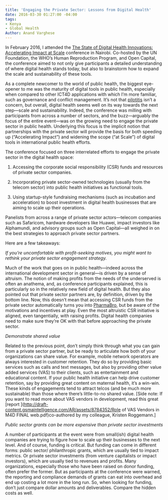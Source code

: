 ```yaml
---
title: 'Engaging the Private Sector: Lessons from Digital Health'
date: 2016-03-30 01:27:00 -04:00
tags:
- Kenya
- Global Health
Author: Anand Varghese
---
```


In February 2016, I attended the [The State of Digital Health Innovations: Accelerating Impact at Scale](https://www.eiseverywhere.com/ereg/inactive.php?eventid=160166) conference in Nairobi. Co-hosted by the UN Foundation, the WHO’s Human Reproduction Program, and Open Capital, the conference aimed to not only give participants a detailed understanding of where digital health stands today, but also to brainstorm how to expand the scale and sustainability of these tools.



<!--more-->



As a complete newcomer to the world of public health, the biggest eye-opener to me was the maturity of digital tools in public health, especially when compared to other ICT4D applications with which I’m more familiar, such as governance and conflict management. It’s not that [pilotitis](http://archive.skoll.org/debate/how-do-we-cure-mhealth-pilotitis-critical-lessons-in-reaching-scale/) isn’t a concern, but overall, digital health seems well on its way towards the next step—scale and sustainability. Indeed, the conference was milling with participants from across a number of sectors, and the buzz—arguably the focus of the entire event—was on the growing need to engage the private sector in public health. Underlying this focus is the implicit notion that partnerships with the private sector will provide the basis for both speeding up (“Accelerating Impact”) and widening the scope (“at Scale”) of digital tools in international public health efforts.

The conference focused on three interrelated efforts to engage the private sector in the digital health space:

1. Accessing the corporate social responsibility (CSR) funds and resources of private sector companies.

2. Incorporating private sector-owned technologies (usually from the telecom sector) into public health initiatives as functional tools.

3. Using startup-style fundraising mechanisms (such as incubation and acceleration) to boost investment in digital health businesses that are aiming to scale up their operations.

Panelists from across a range of private sector actors—telecom companies such as Safaricom, hardware developers like Huawei, impact investors like Alphamundi, and advisory groups such as Open Capital—all weighed in on the best strategies to approach private sector partners.

Here are a few takeaways:

<aside><i>If you’re uncomfortable with profit-seeking motives, you might want to rethink your private sector engagement strategy.</i></aside>

Much of the work that goes on in public health—indeed across the international development sector in general—is driven by a sense of altruism. The notion of making profits from the needs of the underserved is often an anathema, and, as conference participants explained, this is particularly so in the relatively new field of digital health. But they also pointed out that private sector partners are, by definition, driven by the bottom line. Now, this doesn’t mean that accessing CSR funds from the private sector automatically turns you into [PharmaBro](http://www.theatlantic.com/national/archive/2015/12/pharma-bro-arrested/420954/), but be aware of the motivations and incentives at play. Even the most altruistic CSR initiative is aligned, even tangentially, with raising profits. Digital health companies need to make sure they’re OK with that before approaching the private sector.


<aside><i>Demonstrate shared value</i></aside>


Related to the previous point, don’t simply think through what you can gain from a private sector partner, but be ready to articulate how both of your organizations can share value. For example, mobile network operators are always interested in customer retention. They do so by providing basic services such as calls and text messages, but also by providing other value added services (VAS) to their clients, such as entertainment and educational content. If your public health initiative can help drive customer retention, say by providing great content on maternal health, it’s a win-win. These kinds of engagements tend to attract telcos (and be much more sustainable) than those where there’s little-to-no shared value. \[Side note: If you want to read more about VAS vendors in development, read this great [report ](http://draft-content.gsmaintelligence.com/AR/assets/8784352/Role of VAS Vendors in M4D FINAL web.pdf)co-authored by my colleague, Kristen Roggemann.\]

<aside><i>Public sector grants can be more expensive than private sector investments</i></aside>


A number of participants at the event were from small(ish) digital health companies are trying to figure how to scale up their businesses to the next level. And of course, funding is critical. But funding can come in different forms: public sector/ philanthropic grants, which are usually tied to impact metrics. Or private sector investments (from venture capitalists or impact investors), which are usually tied to revenues and profits. Many organizations, especially those who have been raised on donor funding, often prefer the former. But as participants at the conference were warned, the reporting and compliance demands of grants can eat into overhead and end up costing a lot more in the long run. So, when looking for funding, don’t just compare dollar amounts and deliverables. Compare the hidden costs as well.